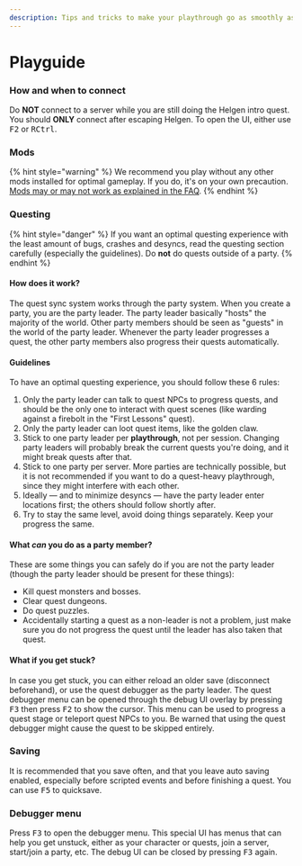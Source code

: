 ```yaml
---
description: Tips and tricks to make your playthrough go as smoothly as possible.
---
```


# Playguide

### How and when to connect

Do **NOT** connect to a server while you are still doing the Helgen intro quest. You should **ONLY** connect after escaping Helgen. To open the UI, either use <kbd>F2</kbd> or <kbd>RCtrl</kbd>.

### Mods

{% hint style="warning" %}
We recommend you play without any other mods installed for optimal gameplay. If you do, it's on your own precaution. [Mods may or may not work as explained in the FAQ](faq.md).
{% endhint %}

### Questing

{% hint style="danger" %}
If you want an optimal questing experience with the least amount of bugs, crashes and desyncs, read the questing section carefully (especially the guidelines). Do **not** do quests outside of a party.
{% endhint %}

#### How does it work?

The quest sync system works through the party system. When you create a party, you are the party leader. The party leader basically "hosts" the majority of the world. Other party members should be seen as "guests" in the world of the party leader. Whenever the party leader progresses a quest, the other party members also progress their quests automatically.

#### Guidelines

To have an optimal questing experience, you should follow these 6 rules:

1. Only the party leader can talk to quest NPCs to progress quests, and should be the only one to interact with quest scenes (like warding against a firebolt in the "First Lessons" quest).
2. Only the party leader can loot quest items, like the golden claw.
3. Stick to one party leader per **playthrough**, not per session. Changing party leaders will probably break the current quests you're doing, and it might break quests after that.
4. Stick to one party per server. More parties are technically possible, but it is not recommended if you want to do a quest-heavy playthrough, since they might interfere with each other.
5. Ideally — and to minimize desyncs — have the party leader enter locations first; the others should follow shortly after.
6. Try to stay the same level, avoid doing things separately. Keep your progress the same.

#### What _can_ you do as a party member?

These are some things you can safely do if you are not the party leader (though the party leader should be present for these things):

* Kill quest monsters and bosses.
* Clear quest dungeons.
* Do quest puzzles.
* Accidentally starting a quest as a non-leader is not a problem, just make sure you do not progress the quest until the leader has also taken that quest.

#### What if you get stuck?

In case you get stuck, you can either reload an older save (disconnect beforehand), or use the quest debugger as the party leader. The quest debugger menu can be opened through the debug UI overlay by pressing <kbd>F3</kbd> then press <kbd>F2</kbd> to show the cursor. This menu can be used to progress a quest stage or teleport quest NPCs to you. Be warned that using the quest debugger might cause the quest to be skipped entirely.

### Saving

It is recommended that you save often, and that you leave auto saving enabled, especially before scripted events and before finishing a quest. You can use <kbd>F5</kbd> to quicksave.

### Debugger menu

Press <kbd>F3</kbd> to open the debugger menu. This special UI has menus that can help you get unstuck, either as your character or quests, join a server, start/join a party, etc. The debug UI can be closed by pressing <kbd>F3</kbd> again.
